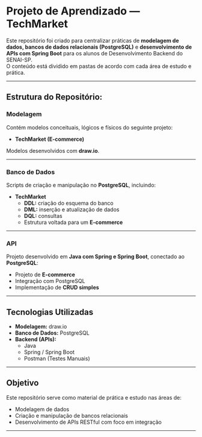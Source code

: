# Projeto de Aprendizado — TechMarket

Este repositório foi criado para centralizar práticas de **modelagem de dados, bancos de dados relacionais (PostgreSQL)** e **desenvolvimento de APIs com Spring Boot** para os alunos de Desenvolvimento Backend do SENAI-SP.  
O conteúdo está dividido em pastas de acordo com cada área de estudo e prática.

---

## Estrutura do Repositório:

### Modelagem
Contém modelos conceituais, lógicos e físicos do seguinte projeto:

- **TechMarket (E-commerce)**

Modelos desenvolvidos com **draw.io**.

---

### Banco de Dados
Scripts de criação e manipulação no **PostgreSQL**, incluindo:

- **TechMarket**
  - **DDL:** criação do esquema do banco  
  - **DML:** inserção e atualização de dados  
  - **DQL:** consultas  
  - Estrutura voltada para um **E-commerce**  

---

### API
Projeto desenvolvido em **Java com Spring e Spring Boot**, conectado ao **PostgreSQL**:

- Projeto de **E-commerce**  
- Integração com PostgreSQL  
- Implementação de **CRUD simples**  

---

## Tecnologias Utilizadas

- **Modelagem:** draw.io  
- **Banco de Dados:** PostgreSQL  
- **Backend (APIs):**  
  - Java  
  - Spring / Spring Boot  
  - Postman (Testes Manuais)  

---

## Objetivo

Este repositório serve como material de prática e estudo nas áreas de:

- Modelagem de dados  
- Criação e manipulação de bancos relacionais  
- Desenvolvimento de APIs RESTful com foco em integração  

---
